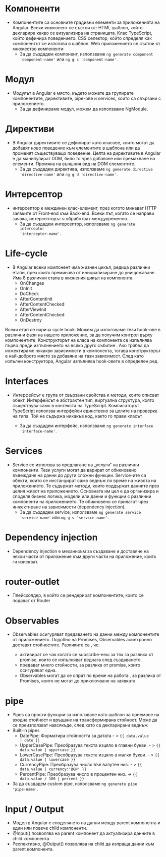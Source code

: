 # Компоненти

- Компонентите са основните градивни елементи за приложенията на Angular.
  Всеки компонент се състои от: HTML шаблон, който декларира какво се визуализира на страницата.
  Клас TypeScript, който дефинира поведението. CSS селектор, който определя как компонентът се използва в шаблон.
  Web приложението се състои от множество компоненти
  - За да създадем компонент, използваме <code>ng generate component 'component-name'</code> или <code>ng g c 'component-name'</code>.

# Модул

- Модулът в Angular е място, където можете да групирате компонентите, директивите, pipe-ове и services,
  които са свързани с приложението.
  - За да дефинираме модул, можем да използваме NgModule.

# Директиви

- В Angular директивите се дефинират като класове, които могат да добавят
  ново поведение към елементите в шаблона или да променят съществуващо поведение.
  Целта на директивите в Angular е да манипулират DOM, било то чрез добавяне или
  премахване на елементи.
  Промяна на външния вид на DOM елементите.
  - За да създадем директива, използваме <code>ng generate directive 'directive-name'</code> или <code>ng g d 'directive-name'</code>.

# Интерсептор

- интерсептор е междинен клас-елемент, през когото минават HTTP заявките от Front-end към Back-end.
  Всеки път, когато се направи заявка, интерсепторът я обработват междувременно.
  - За да създадем интерсептор, използваме <code>ng generate interceptor 'interceptor-name'</code>.

# Life-cycle

- В Angular всеки компонент има жизнен цикъл, редица различни етапи, през които преминава от инициализиране до унищожаване.
  Има 8 различни етапа в жизнения цикъл на компонента.
  - OnChanges
  - OnInit
  - DoCheck
  - AfterContentInit
  - AfterContentChecked
  - AfterViewInit
  - AfterContentChecked
  - OnDestroy

Всеки етап се нарича cycle hook. Можем да използваме тези hook-ове в различни фази на нашето приложение, за да получим контрол върху компонентите. Конструкторът на класа на компонента се изпълнява първо преди изпълнението на всяко друго събитие . Ако трябва да инжектираме някакви зависимости в компонента, тогава конструкторът е най-доброто място за добавяне на тази зависимост. След като изпълни конструктора, Angular изпълнява hook-овете в определен ред.

# Interfaces

- Интерфейсът е група от свързани свойства и методи, които описват обект. Интерфейсът е абстрактен тип, виртуална структура, която съществува само в контекста на TypeScript. Компилаторът TypeScript използва интерфейси единствено за целите на проверка на типа. Той не съдържа никакъв код, както го прави класът

  - За да създадем интерфейс, използваме <code>ng generate interface 'interface-name'</code>.

# Services

- Service се използва за предлагане на „услуги“ на различни компоненти. Тези услуги могат да варират от обикновено въвеждане на данни до други сложни функции. Service-ите са обекти, които се инстанцират само веднъж по време на живота на приложението. Те съдържат методи, които поддържат данните през целия живот на приложението. Основната им цел е да организира и споделя бизнес логика, модели или данни и функции с различни компоненти на приложението. Те обикновено се прилагат чрез инжектиране на зависимости (dependency injection).
  - За да създадем service, използваме <code>ng generate service 'service-name'</code> или <code>ng g s 'service-name'</code>.

# Dependency injection

- Dependency injection е механизъм за създаване и доставяне на някои части от приложение към други части на приложение, които ги изискват.

# router-outlet

- Плейсхолдер, в който се рендерират компонентите, които се подават от Router

# Observables

- Observables осигуряват предаването на данни между компонентите от приложението. Подобно на Promises, Observables асинхронно
  доставят стойностите. Разликите са , че:

  - активират се чак когато се subscribe-неш за тях за разлика от promise, които се изпълняват веднага след създаването.
  - предават много стойности, за разлика от promise, които осигуряват една.
  - Observables могат да се спрат по време на работа , за разлика от Promises, които не могат до приключване на заявката

# pipe

- Pipes са прости функции за използване като шаблон за приемане на входна стойност и връщане на трансформирана стойност. Може да се преизползват навсякъде, след като са декларирани веднъж
- Built-in pipes
  - DatePipe: Форматира стойността за датата - > <code>{{ data.value | date }}</code>
  - UpperCasePipe: Преобразува текста изцяло в главни букви. - > <code>{{ data.value | uppercase }}</code>
  - LowerCasePipe: Преобразува текста изцяло в малки букви. - > <code>{{ data.value | lowercase }}</code>
  - CurrencyPipe: Преобразува число във валутен низ. - > <code>{{ data.value | currency:'BGN' }}</code>
  - PercentPipe: Преобразува число в процентен низ. -> <code>{{ data.value / 100 | percent }}</code>
- За да създадем custom pipe, използваме <code>ng generate pipe 'pipe-name'</code>.

# Input / Output

- Mодел в Angular е споделянето на данни между parent компонента и един или повече child компоненти.
- @Input() позволява на parent компонент да актуализира данните в child компонента.
- Респективно, @Output() позволява на child да изпраща данни към parent компонента.
